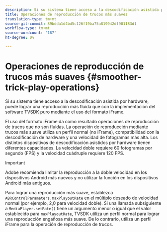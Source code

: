 ```yaml
---
description: Si su sistema tiene acceso a la descodificación asistida por hardware, puede lograr una reproducción más fluida que con la implementación del software TVSDK puro mediante el uso del formato iFrame.
title: Operaciones de reproducción de trucos más suaves
translation-type: tm+mt
source-git-commit: 89bdda1d4bd5c126f19ba75a819942df901183d1
workflow-type: tm+mt
source-wordcount: '187'
ht-degree: 0%

---
```



# Operaciones de reproducción de trucos más suaves {#smoother-trick-play-operations}

Si su sistema tiene acceso a la descodificación asistida por hardware, puede lograr una reproducción más fluida que con la implementación del software TVSDK puro mediante el uso del formato iFrame.

<!--<a id="section_3DBFD7A3D1C7453096D3D3885E786263"></a>-->

El uso del formato iFrame da como resultado operaciones de reproducción de trucos que no son fluidas. La operación de reproducción mediante trucos más suave utiliza un perfil normal (no iFrame), compatibilidad con la descodificación de hardware y una velocidad de fotogramas más alta. Los distintos dispositivos de descodificación asistidos por hardware tienen diferentes capacidades. La velocidad doble requiere 60 fotogramas por segundo (FPS) y la velocidad cuádruple requiere 120 FPS.

>[!IMPORTANT]
>
>Adobe recomienda limitar la reproducción a la doble velocidad en los dispositivos Android más nuevos y no utilizar la función en los dispositivos Android más antiguos.

Para lograr una reproducción más suave, establezca `ABRControlParameters.maxPlayoutRate` en el múltiplo deseado de velocidad normal (por ejemplo, 2,0 para velocidad doble). Si una llamada subsiguiente a `MediaPlayer.setRate()` tiene un argumento menor o igual que el valor establecido para `maxPlayoutRate`, TVSDK utiliza un perfil normal para lograr una reproducción engañosa más suave. De lo contrario, utiliza un perfil iFrame para la operación de reproducción de trucos.